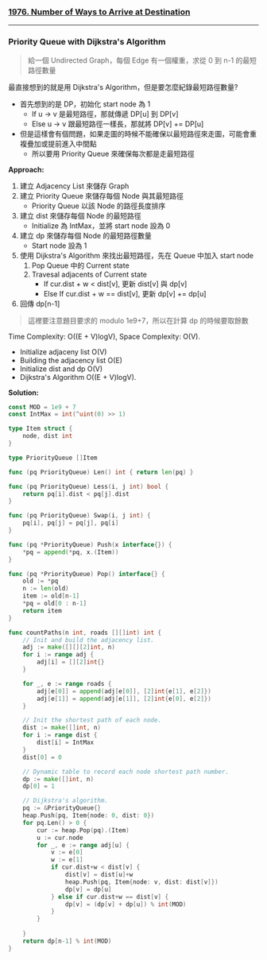 ### [1976. Number of Ways to Arrive at Destination]

---

### Priority Queue with Dijkstra's Algorithm

> 給一個 Undirected Graph，每個 Edge 有一個權重，求從 0 到 n-1 的最短路徑數量

最直接想到的就是用 Dijkstra's Algorithm，但是要怎麼紀錄最短路徑數量?
-   首先想到的是 DP，初始化 start node 為 1
    -   If u -> v 是最短路徑，那就傳遞 DP[u] 到 DP[v]
    -   Else u -> v 跟最短路徑一樣長，那就將 DP[v] += DP[u]
-   但是這樣會有個問題，如果走圖的時候不能確保以最短路徑來走圖，可能會重複疊加或提前進入中間點
    -   所以要用 Priority Queue 來確保每次都是走最短路徑

**Approach:**

1.  建立 Adjacency List 來儲存 Graph
2.  建立 Priority Queue 來儲存每個 Node 與其最短路徑
    -   Priority Queue 以該 Node 的路徑長度排序
3.  建立 dist 來儲存每個 Node 的最短路徑
    -   Initialize 為 IntMax，並將 start node 設為 0
4.  建立 dp 來儲存每個 Node 的最短路徑數量
    -   Start node 設為 1
5.  使用 Dijkstra's Algorithm 來找出最短路徑，先在 Queue 中加入 start node
    1.  Pop Queue 中的 Current state
    2.  Travesal adjacents of Current state
        -   If cur.dist + w < dist[v], 更新 dist[v] 與 dp[v]
        -   Else If cur.dist + w == dist[v], 更新 dp[v] += dp[u]
6.  回傳 dp[n-1]
 
> 這裡要注意題目要求的 modulo 1e9+7，所以在計算 dp 的時候要取餘數

Time Complexity: O((E + V)logV), Space Complexity: O(V).
-   Initialize adjaceny list O(V)
-   Building the adjacency list O(E)
-   Initialize dist and dp O(V)
-   Dijkstra's Algorithm O((E + V)logV).

**Solution:**
```go
const MOD = 1e9 + 7
const IntMax = int(^uint(0) >> 1)

type Item struct {
	node, dist int
}

type PriorityQueue []Item

func (pq PriorityQueue) Len() int { return len(pq) }

func (pq PriorityQueue) Less(i, j int) bool {
	return pq[i].dist < pq[j].dist
}

func (pq PriorityQueue) Swap(i, j int) {
	pq[i], pq[j] = pq[j], pq[i]
}

func (pq *PriorityQueue) Push(x interface{}) {
	*pq = append(*pq, x.(Item))
}

func (pq *PriorityQueue) Pop() interface{} {
	old := *pq
	n := len(old)
	item := old[n-1]
	*pq = old[0 : n-1]
	return item
}

func countPaths(n int, roads [][]int) int {
	// Init and build the adjacency list.
	adj := make([][][2]int, n)
	for i := range adj {
		adj[i] = [][2]int{}
	}

	for _, e := range roads {
		adj[e[0]] = append(adj[e[0]], [2]int{e[1], e[2]})
		adj[e[1]] = append(adj[e[1]], [2]int{e[0], e[2]})
	}

	// Init the shortest path of each node.
	dist := make([]int, n)
	for i := range dist {
		dist[i] = IntMax
	}
	dist[0] = 0

	// Dynamic table to record each node shortest path number.
	dp := make([]int, n)
	dp[0] = 1

	// Dijkstra's algorithm.
	pq := &PriorityQueue{}
	heap.Push(pq, Item{node: 0, dist: 0})
	for pq.Len() > 0 {
        cur := heap.Pop(pq).(Item)
		u := cur.node
		for _, e := range adj[u] {
			v := e[0]
			w := e[1]
			if cur.dist+w < dist[v] {
				dist[v] = dist[u]+w
				heap.Push(pq, Item{node: v, dist: dist[v]})
                dp[v] = dp[u]
			} else if cur.dist+w == dist[v] {
				dp[v] = (dp[v] + dp[u]) % int(MOD)
			}
		}
        
	}
	return dp[n-1] % int(MOD)
}
```

[1976. Number of Ways to Arrive at Destination]: https://leetcode.com/problems/number-of-ways-to-arrive-at-destination/